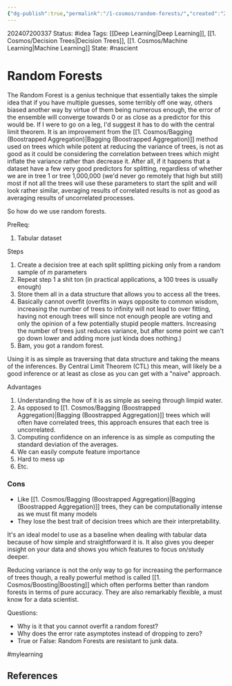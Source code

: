 ```yaml
---
{"dg-publish":true,"permalink":"/1-cosmos/random-forests/","created":"2024-08-31T23:47:14.989-04:00","updated":"2024-12-13T08:46:11.066-05:00"}
---
```


202407200337
Status: #idea
Tags: [[Deep Learning\|Deep Learning]], [[1. Cosmos/Decision Trees\|Decision Trees]], [[1. Cosmos/Machine Learning\|Machine Learning]]
State: #nascient
# Random Forests
The Random Forest is a genius technique that essentially takes the simple idea that if you have multiple guesses, some terribly off one way, others biased another way by virtue of them being numerous enough, the error of the ensemble will converge towards 0 or as close as a predictor for this would be. If I were to go on a leg, I'd suggest it has to do with the central limit theorem.
It is an improvement from the [[1. Cosmos/Bagging (Boostrapped Aggregation)\|Bagging (Boostrapped Aggregation)]] method used on trees which while potent at reducing the variance of trees, is not as good as it could be considering the correlation between trees which might inflate the variance rather than decrease it. After all, if it happens that a dataset have a few very good predictors for splitting, regardless of whether we are in tree 1 or tree 1,000,000 (we'd never go remotely that high but still) most if not all the trees will use these parameters to start the split and will look rather similar, averaging results of correlated results is not as good as averaging results of uncorrelated processes.

So how do we use random forests.

PreReq: 
1. Tabular dataset

Steps
1. Create a decision tree at each split splitting picking only from a random sample of $m$ parameters
2. Repeat step 1 a shit ton (in practical applications, a 100 trees is usually enough)
3. Store them all in a data structure that allows you to access all the trees.
4. Basically cannot overfit (overfits in ways opposite to common wisdom, increasing the number of trees to infinity will not lead to over fitting, having not enough trees will since not enough people are voting and only the opinion of a few potentially stupid people matters. Increasing the number of trees just reduces variance, but after some point we can't go down lower and adding more just kinda does nothing.)
5. Bam, you got a random forest.

Using it is as simple as traversing that data structure and taking the means of the inferences. By Central Limit Theorem (CTL) this mean, will likely be a good inference or at least as close as you can get with a "naive" approach.

Advantages
1. Understanding the how of it is as simple as seeing through limpid water.
2. As opposed to [[1. Cosmos/Bagging (Boostrapped Aggregation)\|Bagging (Boostrapped Aggregation)]] trees which will often have correlated trees, this approach ensures that each tree is uncorrelated.
3. Computing confidence on an inference is as simple as computing the standard deviation of the averages.
4. We can easily compute feature importance
5. Hard to mess up
6. Etc.

### Cons
- Like [[1. Cosmos/Bagging (Boostrapped Aggregation)\|Bagging (Boostrapped Aggregation)]] trees, they can be computationally intense as we must fit many models
- They lose the best trait of decision trees which are their interpretability.

It's an ideal model to use as a baseline when dealing with tabular data because of how simple and straightforward it is. It also gives you deeper insight on your data and shows you which features to focus on/study deeper.

Reducing variance is not the only way to go for increasing the performance of trees though, a really powerful method is called [[1. Cosmos/Boosting\|Boosting]] which often performs better than random forests in terms of pure accuracy. They are also remarkably flexible, a must know for a data scientist.

Questions:
- Why is it that you cannot overfit a random forest?
- Why does the error rate asymptotes instead of dropping to zero?
- True or False: Random Forests are resistant to junk data.



#mylearning



## References
